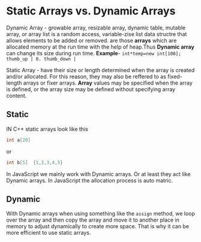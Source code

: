 # Static Arrays vs. Dynamic Arrays

Dynamic Array - growable array, resizable array, dynamic table, mutable array, or array list is a random access, variable-zise list data structre that allows elements to be added or removed.  are those **arrays** which are allocated memory at the run time with the help of heap.Thus **Dynamic array** can change its size during run time. **Example**- `int*temp=new int[100]; thumb_up | 0. thumb_down |`

Static Array - have their size or length determined when the array is created and/or allocated. For this reason, they may also be reffered to as fixed-length arrays or fixer arrays. **Array** values may be specified when the array is defined, or the array size may be defined without specifying array content.

## Static

IN C++ static arrays look like this

```c++
int a[20]
```

or

```c++
int b[5]  {1,2,3,4,5}
```

In JavaScript we mainly work with Dynamic arrays. Or at least they act like Dynamic arrays. In JavaScript the allocation process is auto matric.  

## Dynamic

With Dynamic arrays when using something like the `assign` method, we loop over the array and then copy the array and move it to another place in memory to adjust dynamically to create more space. That is why it can be more efficient to use static arrays.

